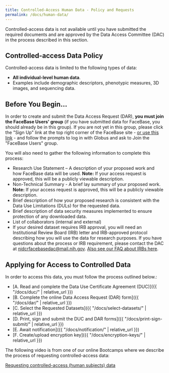```yaml
---
title: Controlled-Access Human Data - Policy and Requests
permalink: /docs/human-data/
---
```


Controlled-access data is not available until you have submitted the required documents and are approved by the Data Access Committee (DAC) in the process described in this section.

## Controlled-access Data Policy

Controlled-access data is limited to the following types of data:

* **All individual-level human data**.
* Examples include demographic descriptors, phenotypic measures, 3D images, and sequencing data.

## Before You Begin...

In order to create and submit the Data Access Request (DAR), **you must join the FaceBase Users' group** (if you have submitted data for FaceBase, you should already be in this group). If you are not yet in this group, please click the "Sign Up" link at the top right corner of the FaceBase site - [or use this link](https://app.globus.org/groups/143f5bdc-c127-11e4-ab32-22000a1dd033/about) - and follow the prompts to log in with Globus and ask to Join the "FaceBase Users" group.

You will also need to gather the following information to complete this process:

* Research Use Statement – A description of your proposed work and how FaceBase data will be used. **Note:** If your access request is approved, this will be a publicly viewable description.
* Non-Technical Summary - A brief lay summary of your proposed work. **Note:** If your access request is approved, this will be a publicly viewable description.
* Brief description of how your proposed research is consistent with the Data Use Limitations (DULs) for the requested data.
* Brief description of data security measures implemented to ensure protection of any downloaded data.
* List of collaborators (internal and external)
* If your desired dataset requires IRB approval, you will need an Institutional Review Board (IRB) letter and IRB-approved protocol describing how you will use the data for research purposes. If you have questions about the process or IRB requirement, please contact the DAC at <a href="mailto:nidcrfacebasedac@mail.nih.gov">nidcrfacebasedac@mail.nih.gov</a>. [Also see our FAQ about IRBs here](https://www.facebase.org/help/faqs/#irb).

## Applying for Access to Controlled Data

In order to access this data, you must follow the process outlined below.:

* [A. Read and complete the Data Use Certificate Agreement (DUC)]({{ "/docs/duc/" | relative_url }})
* [B. Complete the online Data Access Request (DAR) form]({{ "/docs/dar/" | relative_url }})
* [C. Select the Requested Datasets]({{ "/docs/select-datasets/" | relative_url }})
* [D. Print, sign and submit the DUC and DAR forms]({{ "/docs/print-sign-submit/" | relative_url }})
* [E. Await notification]({{ "/docs/notification/" | relative_url }})
* [F. Create/upload encryption key]({{ "/docs/encryption-keys/" | relative_url }})

The following video is from one of our online Bootcamps where we describe the process of requesting controlled-access data:

<i class="fa fa-video-camera" aria-hidden="true"></i> [Requesting controlled-access (human subjects) data](https://youtu.be/WQuRC71yMBw?si=KBOAyfxflzSxG95B)
